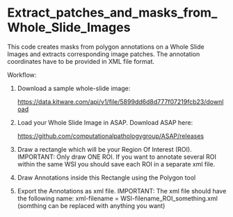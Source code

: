 # Extract_patches_and_masks_from_Whole_Slide_Images


This code creates masks from polygon annotations on a Whole Slide Images and extracts corresponding image patches.
The annotation coordinates have to be provided in XML file format.




Workflow:

1. Download a sample whole-slide image:

   https://data.kitware.com/api/v1/file/5899dd6d8d777f07219fcb23/download


2. Load your Whole Slide Image in ASAP.
   Download ASAP here:
   
   https://github.com/computationalpathologygroup/ASAP/releases
   
3. Draw a rectangle which will be your Region Of Interest (ROI). 
   IMPORTANT: Only draw ONE ROI. If you want to annotate several ROI within the same WSI you should save each ROI in a
              separate xml file.
              
4. Draw Annotations inside this Rectangle using the Polygon tool

5. Export the Annotations as xml file.
   IMPORTANT: The xml file should have the following name:
              xml-filename = WSI-filename_ROI_something.xml (somthing can be replaced with anything you want)
              
              
  






